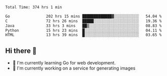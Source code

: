 <!--START_SECTION:waka-->

```txt
Total Time: 374 hrs 1 min

Go                202 hrs 15 mins █████████████▓░░░░░░░░░░░   54.04 %
C                 72 hrs 26 mins  █████░░░░░░░░░░░░░░░░░░░░   19.36 %
Java              33 hrs 3 mins   ██▒░░░░░░░░░░░░░░░░░░░░░░   08.83 %
Python            15 hrs 23 mins  █░░░░░░░░░░░░░░░░░░░░░░░░   04.11 %
HTML              13 hrs 39 mins  █░░░░░░░░░░░░░░░░░░░░░░░░   03.65 %
```

<!--END_SECTION:waka-->

## Hi there 👋
- 🌱 I'm currently learning Go for web development.
- 🔭 I'm currently working on a service for generating images 

<!--
**prorok210/prorok210** is a ✨ _special_ ✨ repository because its `README.md` (this file) appears on your GitHub profile.

Here are some ideas to get you started:

- 🔭 I’m currently working on ...
- 🌱 I’m currently learning ...
- 👯 I’m looking to collaborate on ...
- 🤔 I’m looking for help with ...
- 💬 Ask me about ...
- 📫 How to reach me: ...
- 😄 Pronouns: ...
- ⚡ Fun fact: ...
-->
